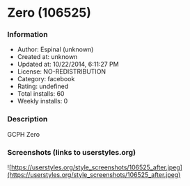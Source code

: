 # Zero (106525)

### Information
- Author: Espinal (unknown)
- Created at: unknown
- Updated at: 10/22/2014, 6:11:27 PM
- License: NO-REDISTRIBUTION
- Category: facebook
- Rating: undefined
- Total installs: 60
- Weekly installs: 0


### Description
GCPH Zero


### Screenshots (links to userstyles.org)
![https://userstyles.org/style_screenshots/106525_after.jpeg](https://userstyles.org/style_screenshots/106525_after.jpeg)


